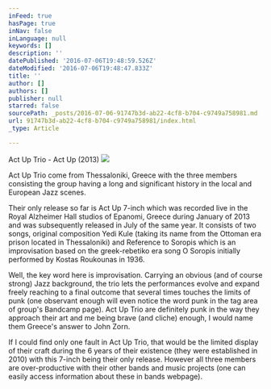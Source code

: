 ```yaml
---
inFeed: true
hasPage: true
inNav: false
inLanguage: null
keywords: []
description: ''
datePublished: '2016-07-06T19:48:59.526Z'
dateModified: '2016-07-06T19:48:47.833Z'
title: ''
author: []
authors: []
publisher: null
starred: false
sourcePath: _posts/2016-07-06-91747b3d-ab22-4cf8-b704-c9749a758981.md
url: 91747b3d-ab22-4cf8-b704-c9749a758981/index.html
_type: Article

---
```

Act Up Trio - Act Up (2013)
![](https://the-grid-user-content.s3-us-west-2.amazonaws.com/fe1c16a4-973d-4d7d-91d2-30b91ff93aa0.jpg)

Act Up Trio come from Thessaloniki, Greece with the three members consisting the group having a long and significant history in the local and European Jazz scenes.

Their only release so far is Act Up 7-inch which was recorded live in the Royal Alzheimer Hall studios of Epanomi, Greece during January of 2013 and was subsequently released in July of the same year. It consists of two songs, original composition Yedi Kule (taking its name from the Ottoman era prison located in Thessaloniki) and Reference to Soropis which is an improvisation based on the greek-rebetiko era song O Soropis initially performed by Kostas Roukounas in 1936\.

Well, the key word here is improvisation. Carrying an obvious (and of course strong) Jazz background, the trio lets the performances evolve and expand freely reaching to a final outcome that several times touches the limits of punk (one observant enough will even notice the word punk in the tag area of group's Bandcamp page). Act Up Trio are definitely punk in the way they approach their art and me being brave (and cliche) enough, I would name them Greece's answer to John Zorn.

If I could find only one fault in Act Up Trio, that would be the limited display of their craft during the 6 years of their existence (they were established in 2010) with this 7-inch being their only release. However all three members are over-productive with their other bands and music projects (one can easily access information about these in bands webpage).